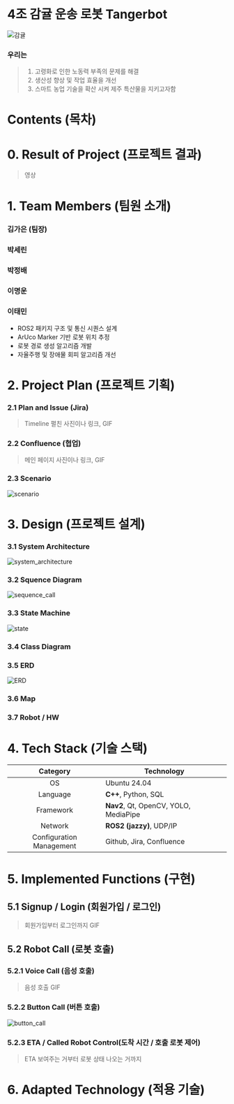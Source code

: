 # 4조 감귤 운송 로봇 Tangerbot
![감귤](https://github.com/user-attachments/assets/ccdd0c76-c434-4141-a030-a1e6e089a2d6)

### 우리는
> 1. 고령화로 인한 노동력 부족의 문제를 해결
> 2. 생산성 향상 및 작업 효율을 개선
> 3. 스마트 농업 기술을 확산 시켜 제주 특산물을 지키고자함

# Contents (목차)

# 0. Result of Project (프로젝트 결과)

> 영상

# 1. Team Members (팀원 소개)

### 김가은 (팀장)

### 박세린

### 박정배

### 이명운

### 이태민
- ROS2 패키지 구조 및 통신 시퀀스 설계
- ArUco Marker 기반 로봇 위치 추정
- 로봇 경로 생성 알고리즘 개발
- 자율주행 및 장애물 회피 알고리즘 개선

# 2. Project Plan (프로젝트 기획)

### 2.1 Plan and Issue (Jira)
> Timeline 펼친 사진이나 링크, GIF
### 2.2 Confluence (협업)
> 메인 페이지 사진이나 링크, GIF

### 2.3 Scenario

![scenario](https://github.com/user-attachments/assets/71b35f02-ae3b-4b9f-9b00-314479535156)

# 3. Design (프로젝트 설계)

### 3.1 System Architecture
![system_architecture](https://github.com/user-attachments/assets/da5bca95-9f68-460e-91a0-4e0dd0d9560d)

### 3.2 Squence Diagram
![sequence_call](https://github.com/user-attachments/assets/7859bc7f-64c3-4da0-8604-2ec7697727c9)

### 3.3 State Machine
![state](https://github.com/user-attachments/assets/1cd2ae49-3606-4718-9f48-bb339fc3ae8f)

### 3.4 Class Diagram

### 3.5 ERD
![ERD](https://github.com/user-attachments/assets/50acd00d-e98b-4029-88e7-f2d84c3a5cc8)

### 3.6 Map

### 3.7 Robot / HW

# 4. Tech Stack (기술 스택)

| Category | Technology    |
| :---: | --- |
| OS | Ubuntu 24.04 |
| Language | **C++**, Python, SQL |
| Framework | **Nav2**, Qt, OpenCV, YOLO, MediaPipe |
| Network | **ROS2 (jazzy)**, UDP/IP |
| Configuration Management | Github, Jira, Confluence |


# 5. Implemented Functions (구현)

## 5.1 Signup / Login (회원가입 / 로그인)
> 회원가입부터 로그인까지 GIF

## 5.2 Robot Call (로봇 호출)

### 5.2.1 Voice Call (음성 호출)
> 음성 호출 GIF

### 5.2.2 Button Call (버튼 호출)
![button_call](https://github.com/user-attachments/assets/33b2e6b0-a657-45dd-9f70-c46b700ecf82)

### 5.2.3 ETA / Called Robot Control(도착 시간 / 호출 로봇 제어)
> ETA 보여주는 거부터 로봇 상태 나오는 거까지

# 6. Adapted Technology (적용 기술)
